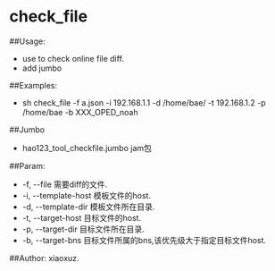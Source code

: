 # check_file

##Usage:
 * use to check online file diff.
 * add jumbo

##Examples:
 * sh check_file -f a.json -i 192.168.1.1 -d /home/bae/ -t 192.168.1.2 -p /home/bae -b XXX_OPED_noah
 
##Jumbo
 * hao123_tool_checkfile.jumbo jam包

##Param:
 * -f, --file               需要diff的文件.
 * -i, --template-host      模板文件的host.
 * -d, --template-dir       模板文件所在目录.
 * -t, --target-host        目标文件的host.
 * -p, --target-dir         目标文件所在目录.
 * -b, --target-bns         目标文件所属的bns,该优先级大于指定目标文件host.

##Author: xiaoxuz.
